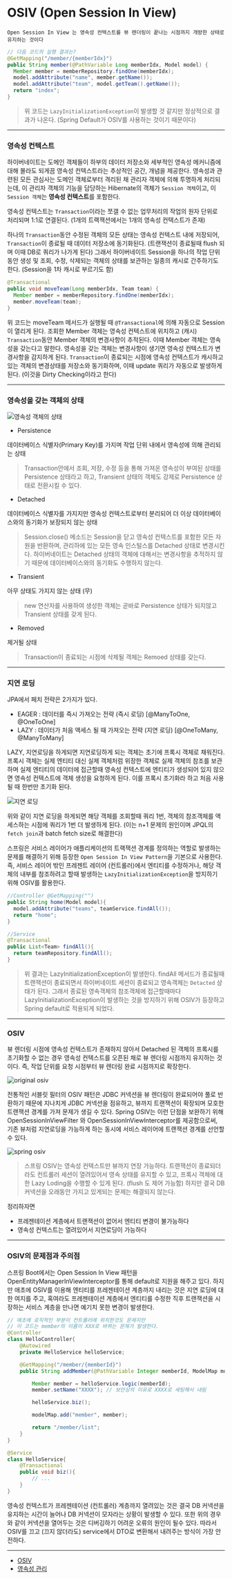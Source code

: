 # OSIV (Open Session In View)

``Open Session In View 는 영속성 컨텍스트를 뷰 렌더링이 끝나는 시점까지 개방한 상태로 유지하는 것이다``


```java
// 다음 코드의 실행 결과는? 
@GetMapping("/member/{memberIdx}") 
public String member(@PathVariable Long memberIdx, Model model) { 
  Member member = memberRepository.findOne(memberIdx); 
  model.addAttribute("name", member.getName()); 
  model.addAttribute("team", model.getTeam().getName()); 
  return "index"; 
}
```

> 위 코드는 `LazyInitializationException`이 발생할 것 같지만 정상적으로 결과가 나온다. (Spring Default가 OSIV를 사용하는 것이기 때문이다)


---
### 영속성 컨텍스트 

하이버네이트는 도메인 객체들이 하부의 데이터 저장소와 세부적인 영속성 메커니즘에 대해 몰라도 되게끔 영속성 컨텍스트라는 추상적인 공간, 개념을 제공한다. 
영속성과 관련된 모든 관심사는 도메인 객체로부터 격리된 채 관리자 객체에 의해 투명하게 처리되는데, 이 관리자 객체의 기능을 담당하는 Hibernate의 객체가 `Session 객체`이고, 이 `Session 객체`는 **영속성 컨텍스트**를 포함한다. 


영속성 컨텍스트는 `Transaction`이라는 쪼갤 수 없는 업무처리의 작업의 원자 단위로 처리되며 1:1로 연결된다. (1개의 트랙잭션에서는 1개의 영속성 컨텍스트가 존재)

하나의 `Transaction`동안 수정된 객체의 모든 상태는 영속성 컨텍스트 내에 저장되어, `Transaction`이 종료될 때 데이터 저장소에 동기화된다. (트랜잭션이 종료될때 flush 되며 이때 DB로 쿼리가 나가게 된다) 
그래서 하이버네이트 Session을 하나의 작업 단위 동안 생성 및 조회, 수정, 삭제되는 객체의 상태를 보관하는 일종의 캐시로 간주하기도 한다. (Session을 1차 캐시로 부르기도 함)

```java
@Transactional
public void moveTeam(Long memberIdx, Team team) {
  Member member = memberRepository.findOne(memberIdx);
  member.moveTeam(team);
}
```

위 코드는 moveTeam 메서드가 실행될 때 `@Transactional`에 의해 자동으로 Session이 열리게 된다. 조회한 Member 객체는 영속성 컨텍스트에 위치하고 (캐시) `Transaction`동안 Member 객체의 변경사항이 추적된다. 
이때 Member 객체는 영속성을 갖는다고 말한다. 영속성을 갖는 객체는 변경사항이 생기면 영속성 컨텍스트가 변경사항을 감지하게 된다. 
`Transaction`이 종료되는 시점에 영속성 컨텍스트가 캐시하고 있는 객체의 변경상태를 저장소와 동기화하며, 이때 update 쿼리가 자동으로 발생하게 된다. (이것을 Dirty Checking이라고 한다)


---
### 영속성을 갖는 객체의 상태 

![영속성 객체의 상태](https://kingbbode.github.io/images/2016/2016_12_28_OPEN_SESSION_IN_VIEW/status.png)

- Persistence

데이터베이스 식별자(Primary Key)를 가지며 작업 단위 내에서 영속성에 의해 관리되는 상태

> Transaction안에서 조회, 저장, 수정 등을 통해 가져온 영속성이 부여된 상태를 Persistence 상태라고 하고, Transient 상태의 객체도 강제로 Persistence 상태로 전환시킬 수 있다.


- Detached

데이터베이스 식별자를 가지지만 영속성 컨텍스트로부터 분리되어 더 이상 데이터베이스와의 동기화가 보장되지 않는 상태

> Session.close() 메소드는 Session을 닫고 영속성 컨텍스트를 포함한 모든 자원을 반환하며, 관리하에 있는 모든 영속 인스털스를 Detached 상태로 변경시킨다. 
> 하이버네이트는 Detached 상태의 객체에 대해서는 변경사항을 추적하지 않기 때문에 데이터베이스와의 동기화도 수행하지 않는다.


- Transient

아무 상태도 가지지 않는 상태 (무)

> new 연산자를 사용하여 생성한 객체는 곧바로 Persistence 상태가 되지않고 Transient 상태를 갖게 된다.


- Removed

제거될 상태

> Transaction이 종료되는 시점에 삭제될 객체는 Remoed 상태를 갖는다.



---
### 지연 로딩

JPA에서 페치 전략은 2가지가 있다.

- EAGER : 데이터를 즉시 가져오는 전략 (즉시 로딩) [@ManyToOne, @OneToOne]
- LAZY : 데이터가 처음 액세스 될 때 가져오는 전략 (지연 로딩) [@OneToMany, @ManyToMany]


LAZY, 지연로딩을 하게되면 지연로딩하게 되는 객체는 초기에 프록시 객체로 채워진다. 
프록시 객체는 실제 엔티티 대신 실제 객체처럼 위장한 객체로 실제 객체의 참조를 보관하며 실제 엔티티의 데이터에 접근할때 영속성 컨텍스트에 엔티티가 생성되어 있지 않으면 영속성 컨텍스트에 객체 생성을 요청하게 된다.
이를 프록시 초기화라 하고 처음 사용될 때 한번만 초기화 된다.

![지연 로딩](https://kingbbode.github.io/images/2016/2016_12_28_OPEN_SESSION_IN_VIEW/proxy_test.png)

위와 같이 지연 로딩을 하게되면 해당 객체를 조회할때 쿼리 1번, 객체의 참조객체를 액세스하는 시점에 쿼리가 1번 더 발생하게 된다. (이는 n+1 문제의 원인이며 JPQL의 `fetch join`과 batch fetch size로 해결한다)


스프링은 서비스 레이어가 애플리케이션의 트랙잭션 경계를 정의하는 역할로 발생하는 문제를 해결하기 위해 등장한 `Open Session In View Pattern`을 기본으로 사용한다. 
즉, 서비스 레이어 밖인 프레젠트 레이어 (컨트롤러)에서 엔티티를 수정하거나, 해당 객체의 내부를 참조하려고 할때 발생하는 `LazyInitializationException`을 방지하기 위해 OSIV를 활용한다.

```java
//Controller @GetMapping("") 
public String home(Model model){ 
  model.addAttribute("teams", teamService.findAll()); 
  return "home"; 
} 

//Service 
@Transactional 
public List<Team> findAll(){ 
  return teamRepository.findAll(); 
}
```

> 위 결과는 LazyInitializationException이 발생한다. findAll 메서드가 종료될때 트랜잭션이 종료되면서 하이버네이트 세션이 종료되고 영속객체는 `Detacted` 상태가 된다. 그래서 종료된 영속객체의 참조객체에 접근할때마다 LazyInitializationException이 발생하는 것을 방지하기 위해 OSIV가 등장하고 Spring default로 적용되게 되었다.

---
### OSIV

뷰 렌더링 시점에 영속성 컨텍스트가 존재하지 않아서 Detached 된 객체의 프록시를 초기화할 수 없는 경우 영속성 컨텍스트를 오픈된 채로 뷰 렌더링 시점까지 유지하는 것이다. 
즉, 작업 단위를 요청 시점부터 뷰 렌더링 완료 시점까지로 확장한다. 

![original osiv](https://kingbbode.github.io/images/2016/2016_12_28_OPEN_SESSION_IN_VIEW/servlet_osiv.png)

전통적인 서블릿 필터의 OSIV 패턴은 JDBC 커넥션을 뷰 렌더링이 완료되어야 풀로 반환하기 때문에 지나치게 JDBC 커넥션을 점유하고, 뷰까지 트랜잭션이 확장되며 모호한 트랜잭션 경계를 가져 문제가 생길 수 있다.
Spring OSIV는 이런 단점을 보완하기 위해 OpenSessionInViewFilter 와 OpenSessionInViewInterceptor를 제공함으로써, 기존 뷰처럼 지연로딩을 가능하게 하는 동시에 서비스 레이어에 트랜잭션 경계를 선언할 수 있다. 

![spring osiv](https://kingbbode.github.io/images/2016/2016_12_28_OPEN_SESSION_IN_VIEW/spring_osiv.png)

> 스프링 OSIV는 영속성 컨텍스트만 뷰까지 연장 가능하다. 트랜잭션이 종료되더라도 컨트롤러 세션이 열려있어서 영속 상태를 유지할 수 있고, 프록시 객체에 대한 Lazy Loding을 수행할 수 있게 된다. (flush 도 제어 가능함) 하지만 결국 DB 커넥션을 오래동안 가지고 있게되는 문제는 해결되지 않는다.


정리하자면
- 프레젠테이션 계층에서 트랜잭션이 없어서 엔티티 변경이 불가능하다
- 영속성 컨텍스트는 열려있어서 지연로딩이 가능하다




---
### OSIV의 문제점과 주의점

스프링 Boot에서는 Open Session In View 패턴을 OpenEntityManagerInViewInterceptor를 통해 default로 지원을 해주고 있다. 
하지만 애초에 OSIV를 이용해 엔티티를 프레젠테이션 계층까지 내리는 것은 지연 로딩에 대한 여지를 주고, 혹여라도 프레젠테이션 계층에서 엔티티를 수정한 직후 트랜잭션을 시장하는 서비스 계층을 만나면 예기치 못한 변경이 발생한다. 


```java
// 애초에 로직적인 부분이 컨트롤러에 위치한것도 문제지만
// 이 코드는 member의 이름이 XXX로 바뀌는 문제가 발생한다.
@Controller
class HelloController{
    @Autowired
    private HelloService helloService;

    @GetMapping("/member/{memberId}")
    public String addMember(@PathVariable Integer memberId, ModelMap modelMap){

        Member member = helloService.logic(memberId);
        member.setName("XXXX"); // 보안상의 이유로 XXXX로 세팅해서 내림

        helloService.biz();

        modelMap.add("member", member);

        return "/member/list";
    }
}

@Service
class HelloService{
    @Transactional
    public void biz(){
        // ...
    }
}
```

영속성 컨텍스트가 프레젠테이션 (컨트롤러) 계층까지 열려있는 것은 결국 DB 커넥션을 유지하는 시간이 늘어나 DB 커넥션이 모자라는 상황이 발생할 수 있다. 
또한 위의 경우와 같이 커넥션을 열어두는 것은 디버깅하기 어려운 오류의 원인이 될수 있다. 따라서 OSIV를 끄고 (끄지 않더라도) service에서 DTO로 변환해서 내려주는 방식이 가장 안전하다.



---
- [OSIV](https://kingbbode.tistory.com/27) 
- [영속성 관리](https://stylishc.tistory.com/150)

